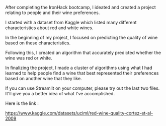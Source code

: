 After completing the IronHack bootcamp, I ideated and created a project relating to people and their wine preferences. 

I started with a dataset from Kaggle which listed many different characteristics about red and white wines. 

In the beginning of my project, I focused on predicting the quality of wine based on these characteristics. 

Following this, I created an algorithm that accurately predicted whether the wine was red or white. 

In finalizing the project, I made a cluster of algorithms using what I had learned to help people find a wine that best represented their preferences based on another wine that they like.

If you can use Streamlit on your computer, please try out the last two files. It'll give you a better idea of what I've accomplished.

Here is the link :

https://www.kaggle.com/datasets/uciml/red-wine-quality-cortez-et-al-2009
